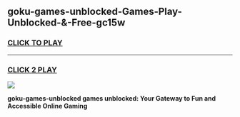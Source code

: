 
## goku-games-unblocked-Games-Play-Unblocked-&-Free-gc15w
<h3>
<a href="https://premium76.site?title=goku-games-unblocked&ref=24A">CLICK TO PLAY</a></h3>
<hr>

<h3>
<a href="https://premium76.site?title=goku-games-unblocked&ref=24A">CLICK 2 PLAY</a>
  
</h3>

<a href="https://premium76.site?title=goku-games-unblocked&ref=24A"><img src="https://clearcache.store/games.png"></a>


**goku-games-unblocked games unblocked: Your Gateway to Fun and Accessible Online Gaming**
